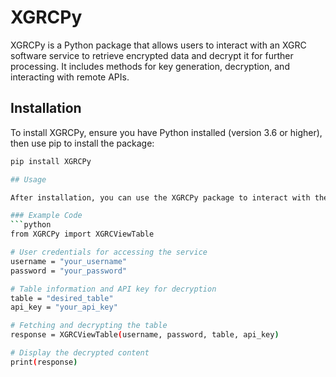 # XGRCPy

XGRCPy is a Python package that allows users to interact with an XGRC software service to retrieve encrypted data and decrypt it for further processing. It includes methods for key generation, decryption, and interacting with remote APIs.

## Installation

To install XGRCPy, ensure you have Python installed (version 3.6 or higher), then use pip to install the package:

```bash
pip install XGRCPy

## Usage

After installation, you can use the XGRCPy package to interact with the XGRC software service. Below is an example of how to use the XGRCViewTable function to fetch and decrypt a table from the service.

### Example Code
```python
from XGRCPy import XGRCViewTable

# User credentials for accessing the service
username = "your_username"
password = "your_password"

# Table information and API key for decryption
table = "desired_table"
api_key = "your_api_key"

# Fetching and decrypting the table
response = XGRCViewTable(username, password, table, api_key)

# Display the decrypted content
print(response)

